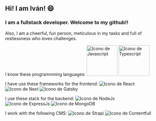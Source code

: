 ## Hi! I am Iván! 😄

<!--
**ivsp/ivsp** is a ✨ _special_ ✨ repository because its `README.md` (this file) appears on your GitHub profile.

Here are some ideas to get you started:

- 🔭 I’m currently working on ...
- 🌱 I’m currently learning ...
- 👯 I’m looking to collaborate on ...
- 🤔 I’m looking for help with ...
- 💬 Ask me about ...
- 📫 How to reach me: ...
- 😄 Pronouns: ...
- ⚡ Fun fact: ...
-->
### I am a fullstack developer. Welcome to my github!!

Also, I am a cheerful, fun person, meticulous in my tasks and full of restlessness who loves challenges.

I know these programnming languages:
<image
  src="https://cdn-icons-png.flaticon.com/512/5968/5968292.png"
  alt="Icono de Javascript"
  width="100"
  heigth="100">
  <image
  src="https://cdn-icons-png.flaticon.com/512/5968/5968326.png"
  alt="Icono de Typescript"
  width="100"
  heigth="100">

I have use these frameworks for the frontend:
![Icono de React]([https://picsum.photos/800/600](https://encrypted-tbn0.gstatic.com/images?q=tbn:ANd9GcROHv_WahJRSQ_SSyRYned9VwGZoZyx5kgJQQ&usqp=CAU))
![Icono de Next](https://miro.medium.com/v2/resize:fit:1000/1*KDMx1YspSrBcFJG-NDZgDg.png)
![Icono de Gatsby](https://pbs.twimg.com/profile_images/1135999619781939201/HZ-pCQcP_400x400.png)

I use these stack for the backend:
![Icono de NodeJs](https://www.svgrepo.com/download/376337/node-js.svg)
![Icono de ExpressJs](https://ih1.redbubble.net/image.438908244.6144/st,small,507x507-pad,600x600,f8f8f8.u2.jpg)
![Icono de MongoDB](https://cyclr.com/wp-content/uploads/2022/03/ext-553.png)

I work with the following CMS:
![Icono de Strapi](https://www.cmscritic.com/wp-content/uploads/2021/04/JPG.logo_.purple.white_-1.jpg)
![Icono de Contentfull](https://assets.stickpng.com/images/62c714c8b44be1961554a6d2.png)



